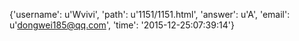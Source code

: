 {'username': u'Wvivi', 'path': u'1151/1151.html', 'answer': u'A', 'email': u'dongwei185@qq.com', 'time': '2015-12-25:07:39:14'}